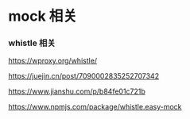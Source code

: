 # mock 相关

### whistle 相关


https://wproxy.org/whistle/

https://juejin.cn/post/7090002835252707342

https://www.jianshu.com/p/b84fe01c721b

https://www.npmjs.com/package/whistle.easy-mock



